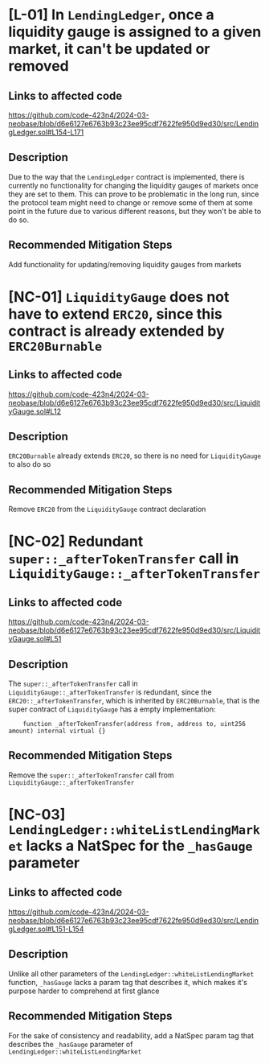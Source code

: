 # [L-01] In `LendingLedger`, once a liquidity gauge is assigned to a given market, it can't be updated or removed

## Links to affected code
https://github.com/code-423n4/2024-03-neobase/blob/d6e6127e6763b93c23ee95cdf7622fe950d9ed30/src/LendingLedger.sol#L154-L171

## Description
Due to the way that the `LendingLedger` contract is implemented, there is currently no functionality for changing the liquidity gauges of markets once they are set to them. This can prove to be problematic in the long run, since the protocol team might need to change or remove some of them at some point in the future due to various different reasons, but they won't be able to do so.

## Recommended Mitigation Steps
Add functionality for updating/removing liquidity gauges from markets

# [NC-01] `LiquidityGauge` does not have to extend `ERC20`, since this contract is already extended by `ERC20Burnable`

## Links to affected code
https://github.com/code-423n4/2024-03-neobase/blob/d6e6127e6763b93c23ee95cdf7622fe950d9ed30/src/LiquidityGauge.sol#L12

## Description
`ERC20Burnable` already extends `ERC20`, so there is no need for `LiquidityGauge` to also do so

## Recommended Mitigation Steps
Remove `ERC20` from the `LiquidityGauge` contract declaration


# [NC-02] Redundant `super::_afterTokenTransfer` call in `LiquidityGauge::_afterTokenTransfer`

## Links to affected code
https://github.com/code-423n4/2024-03-neobase/blob/d6e6127e6763b93c23ee95cdf7622fe950d9ed30/src/LiquidityGauge.sol#L51

## Description
The `super::_afterTokenTransfer` call in `LiquidityGauge::_afterTokenTransfer` is redundant, since the `ERC20::_afterTokenTransfer`, which is inherited by `ERC20Burnable`, that is the super contract of `LiquidityGauge` has a empty implementation:
```solidity
    function _afterTokenTransfer(address from, address to, uint256 amount) internal virtual {}
```

## Recommended Mitigation Steps
Remove the `super::_afterTokenTransfer` call from `LiquidityGauge::_afterTokenTransfer`


# [NC-03] `LendingLedger::whiteListLendingMarket` lacks a NatSpec for the `_hasGauge` parameter

## Links to affected code
https://github.com/code-423n4/2024-03-neobase/blob/d6e6127e6763b93c23ee95cdf7622fe950d9ed30/src/LendingLedger.sol#L151-L154

## Description
Unlike all other parameters of the `LendingLedger::whiteListLendingMarket` function, `_hasGauge` lacks a param tag that describes it, which makes it's purpose harder to comprehend at first glance

## Recommended Mitigation Steps
For the sake of consistency and readability, add a NatSpec param tag that describes the `_hasGauge` parameter of `LendingLedger::whiteListLendingMarket`